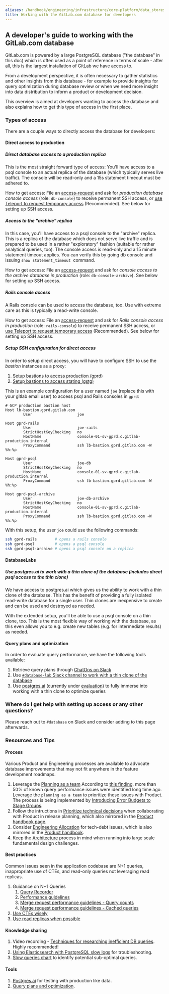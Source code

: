 ```yaml
---
aliases: /handbook/engineering/infrastructure/core-platform/data_stores/database/doc/gitlab-com-database.html
title: Working with the GitLab.com database for developers
---
```








## A developer's guide to working with the GitLab.com database

GitLab.com is powered by a large PostgreSQL database ("the database" in this doc) which is often used as a point of reference in terms of scale - after all, this is the largest installation of GitLab we have access to.

From a development perspective, it is often necessary to gather statistics and other insights from this database - for example to provide insights for query optimization during database review or when we need more insight into data distribution to inform a product or development decision.

This overview is aimed at developers wanting to access the database and also explains how to get this type of access in the first place.

### Types of access

There are a couple ways to directly access the database for developers:

#### Direct access to production

##### Direct database access to a production replica

This is the most straight forward type of access: You'll have access to a psql console to an actual replica of the database (which typically serves live traffic). The console will be read-only and a 15s statement timeout must be adhered to.

How to get access: File an [access-request](/handbook/business-technology/team-member-enablement/onboarding-access-requests/access-requests/#individual-or-bulk-access-request) and ask for *production database console access* (role: `db-console`)
to receive permanent SSH access, or [use Teleport to request temporary access](https://gitlab.com/gitlab-com/runbooks/-/blob/master/docs/teleport/Connect_to_Database_Console_via_Teleport.md) (Recommended).
See below for setting up SSH access.

##### Access to the "archive" replica

In this case, you'll have access to a psql console to the "archive" replica. This is a replica of the database which does not serve live traffic and is prepared to be used in a rather "exploratory" fashion (suitable for rather analytical queries, too). The console access is read-only and a 15 minute statement timeout applies. You can verify this by going db console and issuing `show statement_timeout`  command.

How to get access: File an [access-request](/handbook/business-technology/team-member-enablement/onboarding-access-requests/access-requests/#individual-or-bulk-access-request) and ask for *console access to the archive database in production* (role: `db-console-archive`). See below for setting up SSH access.

##### Rails console access

A Rails console can be used to access the database, too. Use with extreme care as this is typically a read-write console.

How to get access: File an [access-request](/handbook/business-technology/team-member-enablement/onboarding-access-requests/access-requests/#individual-or-bulk-access-request) and ask for *Rails console access in production* (role: `rails-console`)
to receive permanent SSH access, or [use Teleport to request temporary access](https://gitlab.com/gitlab-com/runbooks/-/blob/master/docs/teleport/Connect_to_Rails_Console_via_Teleport.md) (Recommended).
See below for setting up SSH access.

##### Setup SSH configuration for direct access

In order to setup direct access, you will have to configure SSH to use the *bastion* instances as a proxy:

1. [Setup bastions to access production (gprd)](https://gitlab.com/gitlab-com/runbooks/-/blob/master/docs/bastions/gprd-bastions.md#console-access)
2. [Setup bastions to access stating (gstg)](https://gitlab.com/gitlab-com/runbooks/-/blob/master/docs/bastions/gstg-bastions.md#console-access)

This is an example configuration for a user named `joe` (replace this with your gitlab email user) to access psql and Rails consoles in `gprd`:

```
# GCP production bastion host
Host lb-bastion.gprd.gitlab.com
        User                    joe

Host gprd-rails
        User                    joe-rails
        StrictHostKeyChecking   no
        HostName                console-01-sv-gprd.c.gitlab-production.internal
        ProxyCommand            ssh lb-bastion.gprd.gitlab.com -W %h:%p

Host gprd-psql
        User                    joe-db
        StrictHostKeyChecking   no
        HostName                console-01-sv-gprd.c.gitlab-production.internal
        ProxyCommand            ssh lb-bastion.gprd.gitlab.com -W %h:%p

Host gprd-psql-archive
        User                    joe-db-archive
        StrictHostKeyChecking   no
        HostName                console-01-sv-gprd.c.gitlab-production.internal
        ProxyCommand            ssh lb-bastion.gprd.gitlab.com -W %h:%p
```

With this setup, the user `joe` could use the following commands:

```sh
ssh gprd-rails        # opens a rails console
ssh gprd-psql         # opens a psql console
ssh gprd-psql-archive # opens a psql console on a replica
```

#### DatabaseLabs

##### Use postgres.ai to work with a thin clone of the database (includes direct psql access to the thin clone)

We have access to postgres.ai which gives us the ability to work with a thin clone of the database. This has the benefit of providing a fully isolated read-write database for a single user. Thin clones are inexpensive to create and can be used and destroyed as needed.

With the extended setup, you'll be able to use a psql console on a thin clone, too. This is the most flexible way of working with the database, as this even allows you to e.g. create new tables (e.g. for intermediate results) as needed.

#### Query plans and optimization

In order to evaluate query performance, we have the following tools available:

1. Retrieve query plans through [ChatOps on Slack](https://docs.gitlab.com/ee/development/database/understanding_explain_plans.html#chatops)
1. Use [`#database-lab` Slack channel to work with a thin clone of the database](https://docs.gitlab.com/ee/development/database/understanding_explain_plans.html#database-lab)
1. Use [postgres.ai](https://postgres.ai/) (currently under [evaluation](https://gitlab.com/gitlab-org/database-team/team-tasks/-/issues/47)) to fully immerse into working with a thin clone to optimize queries

### Where do I get help with setting up access or any other questions?

Please reach out to `#database` on Slack and consider adding to this page afterwards.

### Resources and Tips

#### Process

Various Product and Engineering processes are available to advocate database improvements that may not fit anywhere in the feature development roadmaps.

1. Leverage the [Planning as a team](https://gitlab.com/gitlab-com/Product/-/issues/2185)
According to [this finding](https://gitlab.com/gitlab-org/gitlab/-/issues/326555#note_563868873), more than 50% of known query performance issues were identified long time ago. Leverage the `planning as a team` to prioritize these issues with Product. The process is being implemented by [Introducing Error Budgets to Stage Groups](/handbook/product/performance-indicators/#other-pi-pages).
1. Follow the intructions in [Prioritize technical decisions](/handbook/engineering/development/principles/#prioritizing-technical-decisions) when collaborating with Product in release planning, which also mirrored in the [Product handbook page](/handbook/product/product-processes/#prioritization).
1. Consider [Engineering Allocation](/handbook/engineering/#engineering-allocation) for tech-debt issues, which is also mirrored in the [Product handbook](/handbook/product/product-processes/#engineering-allocation).
1. Keep the [Architecture](/handbook/engineering/architecture/) process in mind when running into large scale fundamental design challenges.

#### Best practices

Common issues seen in the application codebase are N+1 queries, inappropriate use of CTEs, and read-only queries not leveraging read replicas.

1. Guidance on N+1 Queries
   1. [Query Recorder](https://docs.gitlab.com/ee/development/database/query_recorder.html)
   1. [Performance guidelines](https://docs.gitlab.com/ee/development/performance.html)
   1. [Merge request performance guidelines - Query counts](https://docs.gitlab.com/ee/development/merge_request_concepts/performance.html#query-counts)
   1. [Merge request performance guidelines - Cached queries](https://docs.gitlab.com/ee/development/merge_request_concepts/performance.html#cached-queries)
1. [Use CTEs wisely](https://docs.gitlab.com/ee/development/merge_request_concepts/performance.html#use-ctes-wisely)
1. [Use read replicas when possible](https://docs.gitlab.com/ee/development/merge_request_concepts/performance.html#use-read-replicas-when-possible)

#### Knowledge sharing

1. Video recording - [Techniques for researching inefficient DB queries](https://www.youtube.com/watch?v=cKQr9o2ttqA). Highly recommended!
1. [Using Elasticsearch with PostgreSQL slow logs](https://gitlab.com/gitlab-com/runbooks/-/merge_requests/3361) for troubleshooting.
1. [Slow queries chart](https://dashboards.gitlab.net/d/RZmbBr7mk/gitlab-triage?viewPanel=1352&orgId=1&refresh=1h&from=now-90d&to=now) to identify potential sub-optimal queries.

#### Tools

1. [Postgres.ai](https://docs.gitlab.com/ee/development/database/database_lab.html) for testing with production like data.
1. [Query plans and optimization](/handbook/engineering/infrastructure/core-platform/data_stores/database/doc/gitlab-com-database.html#query-plans-and-optimization).

